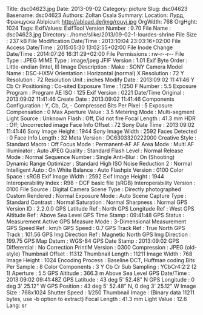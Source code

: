 Title: dsc04623.jpg
Date: 2013-09-02
Category: picture
Slug: dsc04623
Basename: dsc04623
Authors: Zoltan Csala
Summary:
Location: Лурд, Француска
Ablpicurl: http://abload.de/img/rouyj.jpg
OrgWdth: 768
OrgHght: 1024
Tags:
ExifValues: ExifTool Version Number : 9.70
            File Name : dsc04623.jpg
            Directory : /home/slike/2013/09-02-1-lourdes-shrine
            File Size : 237 kB
            File Modification Date/Time : 2013:10:04 23:03:16+02:00
            File Access Date/Time : 2015:05:30 13:02:55+02:00
            File Inode Change Date/Time : 2014:07:26 16:31:29+02:00
            File Permissions : rw-r--r--
            File Type : JPEG
            MIME Type : image/jpeg
            JFIF Version : 1.01
            Exif Byte Order : Little-endian (Intel, II)
            Image Description :
            Make : SONY
            Camera Model Name : DSC-HX5V
            Orientation : Horizontal (normal)
            X Resolution : 72
            Y Resolution : 72
            Resolution Unit : inches
            Modify Date : 2013:09:02 11:41:46
            Y Cb Cr Positioning : Co-sited
            Exposure Time : 1/250
            F Number : 5.5
            Exposure Program : Program AE
            ISO : 125
            Exif Version : 0221
            Date/Time Original : 2013:09:02 11:41:46
            Create Date : 2013:09:02 11:41:46
            Components Configuration : Y, Cb, Cr, -
            Compressed Bits Per Pixel : 5
            Exposure Compensation : 0
            Max Aperture Value : 3.5
            Metering Mode : Multi-segment
            Light Source : Unknown
            Flash : Off, Did not fire
            Focal Length : 41.3 mm
            HDR : Off; Uncorrected image
            Face Info Offset : 72
            Sony Date Time : 2013:09:02 11:41:46
            Sony Image Height : 1944
            Sony Image Width : 2592
            Faces Detected : 0
            Face Info Length : 32
            Meta Version : DC6303320222000
            Creative Style : Standard
            Macro : Off
            Focus Mode : Permanent-AF
            AF Area Mode : Multi
            AF Illuminator : Auto
            JPEG Quality : Standard
            Flash Level : Normal
            Release Mode : Normal
            Sequence Number : Single
            Anti-Blur : On (Shooting)
            Dynamic Range Optimizer : Standard
            High ISO Noise Reduction 2 : Normal
            Intelligent Auto : On
            White Balance : Auto
            Flashpix Version : 0100
            Color Space : sRGB
            Exif Image Width : 2592
            Exif Image Height : 1944
            Interoperability Index : R98 - DCF basic file (sRGB)
            Interoperability Version : 0100
            File Source : Digital Camera
            Scene Type : Directly photographed
            Custom Rendered : Normal
            Exposure Mode : Auto
            Scene Capture Type : Standard
            Contrast : Normal
            Saturation : Normal
            Sharpness : Normal
            GPS Version ID : 2.2.0.0
            GPS Latitude Ref : North
            GPS Longitude Ref : West
            GPS Altitude Ref : Above Sea Level
            GPS Time Stamp : 09:41:48
            GPS Status : Measurement Active
            GPS Measure Mode : 3-Dimensional Measurement
            GPS Speed Ref : km/h
            GPS Speed : 0.7
            GPS Track Ref : True North
            GPS Track : 101.56
            GPS Img Direction Ref : Magnetic North
            GPS Img Direction : 199.75
            GPS Map Datum : WGS-84
            GPS Date Stamp : 2013:09:02
            GPS Differential : No Correction
            PrintIM Version : 0300
            Compression : JPEG (old-style)
            Thumbnail Offset : 11312
            Thumbnail Length : 11211
            Image Width : 768
            Image Height : 1024
            Encoding Process : Baseline DCT, Huffman coding
            Bits Per Sample : 8
            Color Components : 3
            Y Cb Cr Sub Sampling : YCbCr4:2:2 (2 1)
            Aperture : 5.5
            GPS Altitude : 366.3 m Above Sea Level
            GPS Date/Time : 2013:09:02 09:41:48Z
            GPS Latitude : 43 deg 5' 52.48" N
            GPS Longitude : 0 deg 3' 25.12" W
            GPS Position : 43 deg 5' 52.48" N, 0 deg 3' 25.12" W
            Image Size : 768x1024
            Shutter Speed : 1/250
            Thumbnail Image : (Binary data 11211 bytes, use -b option to extract)
            Focal Length : 41.3 mm
            Light Value : 12.6
Lang: sr

